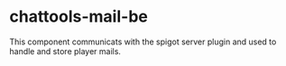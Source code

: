 # chattools-mail-be
This component communicats with the spigot server plugin and used to handle and store player mails.
